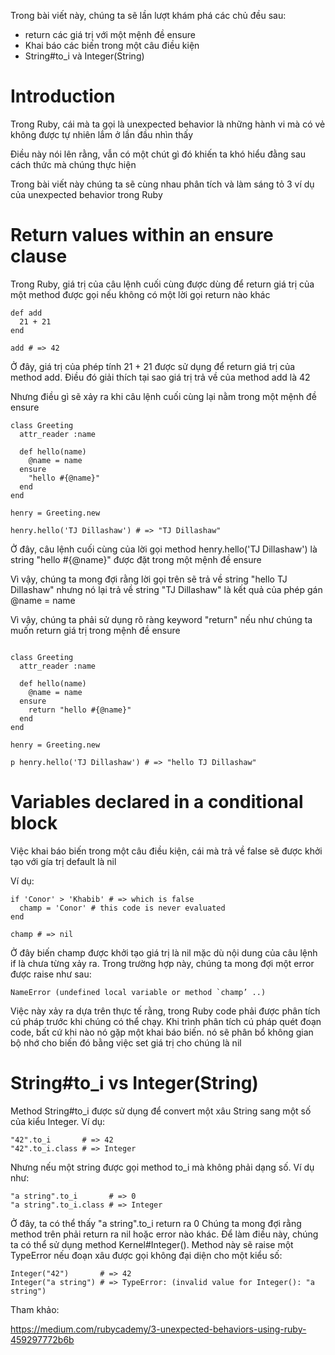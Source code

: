 Trong bài viết này, chúng ta sẽ lần lượt khám phá các chủ đều sau:

- return các giá trị với một mệnh đề ensure
- Khai báo các biến trong một câu điều kiện
- String#to_i và Integer(String)

# Introduction

Trong Ruby, cái mà ta gọi là unexpected behavior là những hành vi mà có vẻ không được tự nhiên lắm ở lần đầu nhìn thấy

Điều này nói lên rằng, vẫn có một chút gì đó khiến ta khó hiểu đằng sau cách thức mà chúng thực hiện

Trong bài viết này chúng ta sẽ cùng nhau phân tích và làm sáng tỏ 3 ví dụ của unexpected behavior trong Ruby

# Return values within an ensure clause

Trong Ruby, giá trị của câu lệnh cuối cùng được dùng để return giá trị của một method được gọi nếu không có một lời gọi return nào khác

```
def add
  21 + 21
end

add # => 42
```

Ở đây, giá trị của phép tính 21 + 21 được sử dụng để return giá trị của method add. Điều đó giải thích tại sao giá trị trả về của method add là 42

Nhưng điều gì sẽ xảy ra khi câu lệnh cuối cùng lại nằm trong một mệnh đề ensure

```
class Greeting
  attr_reader :name

  def hello(name)
    @name = name
  ensure
    "hello #{@name}"
  end
end

henry = Greeting.new

henry.hello('TJ Dillashaw') # => "TJ Dillashaw"
```

Ở đây, câu lệnh cuối cùng của lời gọi method henry.hello('TJ Dillashaw') là string "hello #{@name}" được đặt trong một mệnh đề ensure

Vì vậy, chúng ta mong đợi rằng lời gọi trên sẽ trả về string  "hello TJ Dillashaw" nhưng nó lại trả về string "TJ Dillashaw" là kết quả của phép gán @name = name

Vì vậy, chúng ta phải sử dụng rõ ràng keyword "return" nếu như chúng ta muốn return giá trị trong mệnh đề ensure

```

class Greeting
  attr_reader :name

  def hello(name)
    @name = name
  ensure
    return "hello #{@name}"
  end
end

henry = Greeting.new

p henry.hello('TJ Dillashaw') # => "hello TJ Dillashaw"
```

# Variables declared in a conditional block

Việc khai báo biến trong một câu điều kiện, cái mà trả về false sẽ được khởi tạo với gía trị default là nil

Ví dụ:

```
if 'Conor' > 'Khabib' # => which is false
  champ = 'Conor' # this code is never evaluated
end

champ # => nil
```

Ở đây biến champ được khởi tạo giá trị là nil mặc dù nội dung của câu lệnh if là chưa từng xảy ra.
Trong trường hợp này, chúng ta mong đợi một error được raise như sau:

```
NameError (undefined local variable or method `champ’ ..)
```

Việc này xảy ra dựa trên thực tế rằng, trong Ruby code phải được phân tích cú pháp trước khi chúng có thể chạy. Khi trình phân tích cú pháp quét đoạn code, bất cứ khi nào nó gặp một khai báo biến. nó sẽ phân bổ không gian bộ nhớ cho biến đó bằng việc set giá trị cho chúng là nil

# String#to_i vs Integer(String)

Method String#to_i được sử dụng để convert một xâu String sang một số của kiểu Integer. Ví dụ:

```
"42".to_i       # => 42
"42".to_i.class # => Integer
```

Nhưng nếu một string được gọi method to_i mà không phải dạng số. Ví dụ như:

```
"a string".to_i       # => 0
"a string".to_i.class # => Integer
```

Ở đây, ta có thể thấy "a string".to_i return ra 0
Chúng ta mong đợi rằng method trên phải return ra nil hoặc error nào khác. Để làm điều này, chúng ta có thể sử dụng method Kernel#Integer(). Method này sẽ raise một TypeError nếu đoạn xâu được gọi không đại diện cho một kiểu số:

```
Integer("42")       # => 42
Integer("a string") # => TypeError: (invalid value for Integer(): "a string")
```


Tham khảo:

https://medium.com/rubycademy/3-unexpected-behaviors-using-ruby-459297772b6b